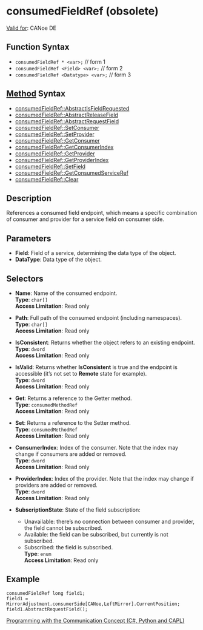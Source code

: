 # consumedFieldRef (obsolete)

[Valid for](../../../Shared/FeatureAvailability.md):  CANoe DE

## Function Syntax

- `consumedFieldRef * <var>;` // form 1
- `consumedFieldRef <Field> <var>;` // form 2
- `consumedFieldRef <Datatype> <var>;` // form 3

## [Method](../../../Shared/CAPL/General/ClassesAndObjects.md) Syntax

- [consumedFieldRef::AbstractIsFieldRequested](../Methods/CAPLfunctionConsumedFieldRefAbstractIsFieldRequested.md)
- [consumedFieldRef::AbstractReleaseField](../Methods/CAPLfunctionConsumedFieldRefAbstractReleaseField.md)
- [consumedFieldRef::AbstractRequestField](../Methods/CAPLfunctionConsumedFieldRefAbstractRequestField.md)
- [consumedFieldRef::SetConsumer](../Methods/CAPLfunctionSetConsumer.md)
- [consumedFieldRef::SetProvider](../Methods/CAPLfunctionSetProvider.md)
- [consumedFieldRef::GetConsumer](../Methods/CAPLfunctionGetConsumer.md)
- [consumedFieldRef::GetConsumerIndex](../Methods/CAPLfunctionGetConsumerIndex.md)
- [consumedFieldRef::GetProvider](../Methods/CAPLfunctionGetProvider.md)
- [consumedFieldRef::GetProviderIndex](../Methods/CAPLfunctionGetProviderIndex.md)
- [consumedFieldRef::SetField](../Methods/CAPLfunctionSetField.md)
- [consumedFieldRef::GetConsumedServiceRef](../Methods/CAPLfunctionGetProvidedServiceRef.md)
- [consumedFieldRef::Clear](../Methods/CAPLfunctionClear.md)

## Description

References a consumed field endpoint, which means a specific combination of consumer and provider for a service field on consumer side.

## Parameters

- **Field**: Field of a service, determining the data type of the object.
- **DataType**: Data type of the object.

## Selectors

- **Name**: Name of the consumed endpoint.  
  **Type**: `char[]`  
  **Access Limitation**: Read only

- **Path**: Full path of the consumed endpoint (including namespaces).  
  **Type**: `char[]`  
  **Access Limitation**: Read only

- **IsConsistent**: Returns whether the object refers to an existing endpoint.  
  **Type**: `dword`  
  **Access Limitation**: Read only

- **IsValid**: Returns whether **IsConsistent** is true and the endpoint is accessible (it’s not set to **Remote** state for example).  
  **Type**: `dword`  
  **Access Limitation**: Read only

- **Get**: Returns a reference to the Getter method.  
  **Type**: `consumedMethodRef`  
  **Access Limitation**: Read only

- **Set**: Returns a reference to the Setter method.  
  **Type**: `consumedMethodRef`  
  **Access Limitation**: Read only

- **ConsumerIndex**: Index of the consumer. Note that the index may change if consumers are added or removed.  
  **Type**: `dword`  
  **Access Limitation**: Read only

- **ProviderIndex**: Index of the provider. Note that the index may change if providers are added or removed.  
  **Type**: `dword`  
  **Access Limitation**: Read only

- **SubscriptionState**: State of the field subscription:
  - Unavailable: there’s no connection between consumer and provider, the field cannot be subscribed.
  - Available: the field can be subscribed, but currently is not subscribed.
  - Subscribed: the field is subscribed.  
  **Type**: `enum`  
  **Access Limitation**: Read only

## Example

```plaintext
consumedFieldRef long field1;
field1 = MirrorAdjustment.consumerSide[CANoe,LeftMirror].CurrentPosition;
field1.AbstractRequestField();
```

[Programming with the Communication Concept (C#, Python and CAPL)](../../../CANoeCANalyzer/CommunicationConcept/Programming/CCP.md)
